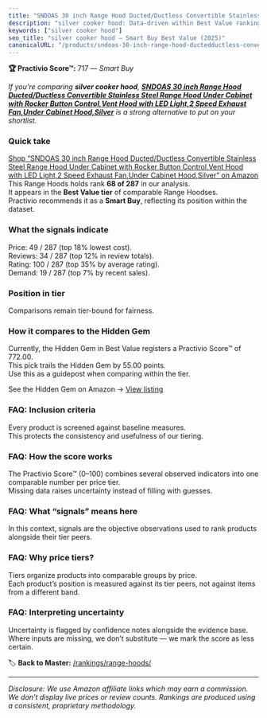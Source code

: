 ```yaml
---
title: "SNDOAS 30 inch Range Hood Ducted/Ductless Convertible Stainless Steel Range Hood Under Cabinet with Rocker Button Control,Vent Hood with LED Light,2 Speed Exhaust Fan,Under Cabinet Hood,Silver"
description: "silver cooker hood: Data-driven within Best Value ranking using the Practivio Score™. Positioned by quality, value, demand, findability, momentum."
keywords: ["silver cooker hood"]
seo_title: "silver cooker hood — Smart Buy Best Value (2025)"
canonicalURL: "/products/sndoas-30-inch-range-hood-ductedductless-convertible-stainless-steel-range-hood-under-cabinet-with-rocker-button-controlvent-hood-with-led-light2-speed-exhaust-fanunder-cabinet-hoodsilver-B0CM6FRW8N/"
---
```


**🏆 Practivio Score™:** 717 — _Smart Buy_


*If you're comparing **silver cooker hood**, **[SNDOAS 30 inch Range Hood Ducted/Ductless Convertible Stainless Steel Range Hood Under Cabinet with Rocker Button Control,Vent Hood with LED Light,2 Speed Exhaust Fan,Under Cabinet Hood,Silver](https://www.amazon.com/dp/B0CM6FRW8N?tag=practivio-20)** is a strong alternative to put on your shortlist.*
### Quick take
[Shop “SNDOAS 30 inch Range Hood Ducted/Ductless Convertible Stainless Steel Range Hood Under Cabinet with Rocker Button Control,Vent Hood with LED Light,2 Speed Exhaust Fan,Under Cabinet Hood,Silver” on Amazon](https://www.amazon.com/dp/B0CM6FRW8N?tag=practivio-20)
This Range Hoods holds rank **68 of 287** in our analysis.  
It appears in the **Best Value tier** of comparable Range Hoodses.  
Practivio recommends it as a **Smart Buy**, reflecting its position within the dataset.

### What the signals indicate
Price: 49 / 287 (top 18% lowest cost).  
Reviews: 34 / 287 (top 12% in review totals).  
Rating: 100 / 287 (top 35% by average rating).  
Demand: 19 / 287 (top 7% by recent sales).

### Position in tier
Comparisons remain tier-bound for fairness.

### How it compares to the Hidden Gem
Currently, the Hidden Gem in Best Value registers a Practivio Score™ of 772.00.  
This pick trails the Hidden Gem by 55.00 points.  
Use this as a guidepost when comparing within the tier.  

See the Hidden Gem on Amazon → [View listing](https://www.amazon.com/dp/B077BPDF8S?tag=practivio-20)

### FAQ: Inclusion criteria
Every product is screened against baseline measures.  
This protects the consistency and usefulness of our tiering.

### FAQ: How the score works
The Practivio Score™ (0–100) combines several observed indicators into one comparable number per price tier.  
Missing data raises uncertainty instead of filling with guesses.

### FAQ: What “signals” means here
In this context, signals are the objective observations used to rank products alongside their tier peers.

### FAQ: Why price tiers?
Tiers organize products into comparable groups by price.  
Each product’s position is measured against its tier peers, not against items from a different band.

### FAQ: Interpreting uncertainty
Uncertainty is flagged by confidence notes alongside the evidence base.  
Where inputs are missing, we don’t substitute — we mark the score as less certain.


🏷️ **Back to Master:** [/rankings/range-hoods/](/rankings/range-hoods/)

---
_Disclosure: We use Amazon affiliate links which may earn a commission. We don’t display live prices or review counts. Rankings are produced using a consistent, proprietary methodology._
